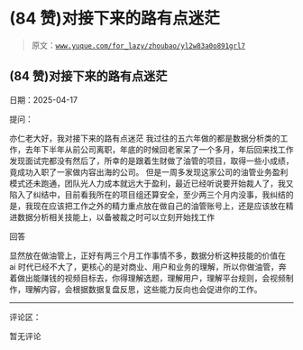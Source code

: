 # (84 赞)对接下来的路有点迷茫

> 原文：[`www.yuque.com/for_lazy/zhoubao/yl2w83a0o891grl7`](https://www.yuque.com/for_lazy/zhoubao/yl2w83a0o891grl7)

## (84 赞)对接下来的路有点迷茫

日期：2025-04-17

提问：

亦仁老大好，我对接下来的路有点迷茫
我过往的五六年做的都是数据分析类的工作，去年下半年从前公司离职，年底的时候回老家呆了一个多月，年后回来找工作发现面试完都没有然后了，所幸的是跟着生财做了油管的项目，取得一些小成绩，竟成功入职了一家做内容出海的公司。
但是一周多发现这家公司的油管业务盈利模式还未跑通，团队光人力成本就远大于盈利，最近已经听说要开始裁人了，我又陷入了纠结中，目前看我所在的项目组还算安全，至少两三个月内没事，我纠结的是，我现在应该把工作之外的精力重点放在做自己的油管账号上，还是应该放在精进数据分析相关技能上，以备被裁之时可以立刻开始找工作

回答

显然放在做油管上，正好有两三个月工作事情不多，数据分析这种技能的价值在 ai 时代已经不大了，更核心的是对商业、用户和业务的理解，所以你做油管，奔着做出能赚钱的视频目标去，你得理解选题，理解用户，理解平台规则，会视频制作，理解内容，会根据数据复盘反思，这些能力反向也会促进你的工作。

* * *

评论区：

暂无评论